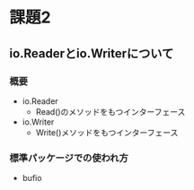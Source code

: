 # 課題2
## io.Readerとio.Writerについて
### 概要
- io.Reader
    - Read()のメソッドをもつインターフェース
- io.Writer
    - Write()メソッドをもつインターフェース
### 標準パッケージでの使われ方
- bufio